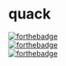 # quack
[![forthebadge](http://forthebadge.com/images/badges/gluten-free.svg)](http://forthebadge.com)  
[![forthebadge](http://forthebadge.com/images/badges/powered-by-electricity.svg)](http://forthebadge.com)  
[![forthebadge](http://forthebadge.com/images/badges/powered-by-comcast.svg)](http://forthebadge.com)
